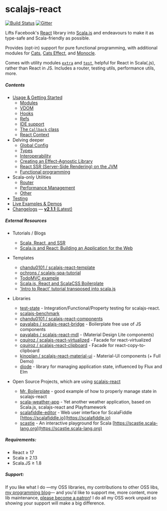 scalajs-react
=============

[![Build Status](https://github.com/japgolly/scalajs-react/actions/workflows/ci.yml/badge.svg)](https://github.com/japgolly/scalajs-react/actions/workflows/ci.yml)
[![Gitter](https://badges.gitter.im/Join%20Chat.svg)](https://gitter.im/japgolly/scalajs-react?utm_source=badge&utm_medium=badge&utm_campaign=pr-badge&utm_content=badge)

Lifts Facebook's [React](https://facebook.github.io/react/) library into [Scala.js](http://www.scala-js.org/) and endeavours to make it as type-safe and Scala-friendly as possible.

Provides (opt-in) support for pure functional programming, with additional modules for
[Cats](https://typelevel.org/cats),
[Cats Effect](https://typelevel.org/cats-effect),
and [Monocle](https://www.optics.dev/Monocle).

Comes with utility modules [`extra`](extra/) and [`test`](test/), helpful for React in Scala(.js), rather than React in JS.
Includes a router, testing utils, performance utils, more.

##### Contents

- [Usage & Getting Started](doc/USAGE.md)
  - [Modules](doc/MODULES.md)
  - [VDOM](doc/VDOM.md)
  - [Hooks](doc/HOOKS.md)
  - [Refs](doc/REFS.md)
  - [IDE support](doc/IDE.md)
  - [The `Callback` class](doc/CALLBACK.md)
  - [React Context](doc/CONTEXT.md)
- Delving deeper
  - [Global Config](doc/CONFIG.md)
  - [Types](doc/TYPES.md)
  - [Interoperability](doc/INTEROP.md)
  - [Creating an Effect-Agnostic Library](doc/FX_AGNOSTICISM.md)
  - [React SSR (Server-Side Rendering) on the JVM](https://blog.shipreq.com/post/scala_react_and_ssr_part_1)
  - [Functional programming](doc/FP.md)
- Scala-only Utilities
  - [Router](doc/ROUTER.md)
  - [Performance Management](doc/PERFORMANCE.md)
  - [Other](doc/EXTRA.md)
- [Testing](doc/TESTING.md)
- [Live Examples & Demos](https://japgolly.github.io/scalajs-react/)
- [Changelogs](doc/changelog) — [**v2.1.1** (Latest)](doc/changelog/2.1.1.md)


##### External Resources

* Tutorials / Blogs
  * [Scala, React, and SSR](https://blog.shipreq.com/post/scala_react_and_ssr_part_1)
  * [Scala.js and React: Building an Application for the Web](https://scala-bility.blogspot.com/2015/05/scalajs-and-react-building-application.html)

* Templates
  * [chandu0101 / scalajs-react-template](https://github.com/chandu0101/scalajs-react-template)
  * [ochrons / scalajs-spa-tutorial](https://github.com/ochrons/scalajs-spa-tutorial)
  * [TodoMVC example](http://todomvc.com/examples/scalajs-react)
  * [Scala.js, React and ScalaCSS Boilerplate](https://github.com/shashkovdanil/scalajs-react-boilerplate)
  * ['Intro to React' tutorial transposed into scala.js](https://github.com/MrCurtis/ScalaJSReactTutorial)

* Libraries
  * [test-state](https://github.com/japgolly/test-state/) - Integration/Functional/Property testing for scalajs-react.
  * [scalajs-benchmark](https://github.com/japgolly/scalajs-benchmark/)
  * [chandu0101 / scalajs-react-components](https://github.com/chandu0101/scalajs-react-components)
  * [payalabs / scalajs-react-bridge](https://github.com/payalabs/scalajs-react-bridge) - Boilerplate free use of JS components
  * [payalabs / scalajs-react-mdl](https://github.com/payalabs/scalajs-react-mdl) - (Material Design Lite components)
  * [cquiroz / scalajs-react-virtualized](https://github.com/cquiroz/scalajs-react-virtualized) - Facade for react-virtualized
  * [cquiroz / scalajs-react-clipboard](https://github.com/cquiroz/scalajs-react-clipboard) - Facade for react-copy-to-clipboard
  * [kinoplan / scalajs-react-material-ui](https://github.com/kinoplan/scalajs-react-material-ui) - Material-UI components (+ Full Demo)
  * [diode](https://github.com/suzaku-io/diode) - library for managing application state, influenced by Flux and Elm

* Open Source Projects, which are using [scalajs-react](https://github.com/japgolly/scalajs-react)
  * [Mr. Boilerplate](https://github.com/japgolly/mr.boilerplate) - good example of how to properly manage state in scalajs-react
  * [scala-weather-app](https://github.com/malaman/scala-weather-app) - Yet another weather application, based on Scala.js, scalajs-react and Playframework
  * [scalafiddle-editor](https://github.com/scalafiddle/scalafiddle-editor) - Web user interface for ScalaFiddle [https://scalafiddle.io](https://scalafiddle.io)
  * [scastie](https://github.com/scalacenter/scastie) - An interactive playground for Scala [https://scastie.scala-lang.org](https://scastie.scala-lang.org)

##### Requirements:
* React ≥ 17
* Scala ≥ 2.13
* Scala.JS ≥ 1.8

##### Support:
If you like what I do
—my OSS libraries, my contributions to other OSS libs, [my programming blog](https://japgolly.blogspot.com)—
and you'd like to support me, more content, more lib maintenance, [please become a patron](https://www.patreon.com/japgolly)!
I do all my OSS work unpaid so showing your support will make a big difference.
